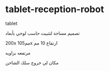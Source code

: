 # tablet-reception-robot
tablet


تصميم مساحة لتثبيت حاسب لوحي بأبعاد 


200x مم105x ارتفاع 10 مم


مرتفعه بزاويه


مكان لي خروج سلك الشاحن
